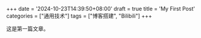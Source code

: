 +++
date = '2024-10-23T14:39:50+08:00'
draft = true
title = 'My First Post'
categories = ["通用技术"]
tags = ["博客搭建", "Bilibili"]
+++

这是第一篇文章。
